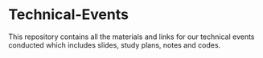 # Technical-Events
This repository contains all the materials and links for our technical events conducted which includes slides, study plans, notes and codes.
